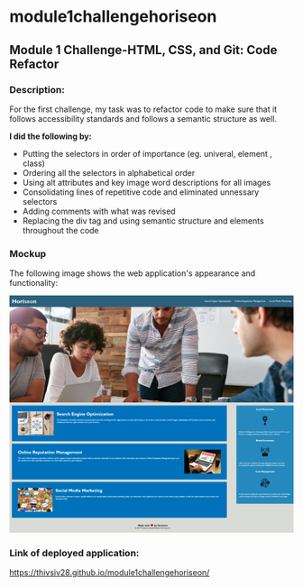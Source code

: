 # module1challengehoriseon
## **Module 1 Challenge-HTML, CSS, and Git: Code Refactor**

### **Description:**


For the first challenge, my task was to refactor code to make sure that it follows accessibility standards and follows a semantic structure as well.


**I did the following by:**
- Putting the selectors in order of importance (eg. univeral, element , class)
- Ordering all the selectors in alphabetical order
- Using alt attributes and key image word descriptions for all images
- Consolidating lines of repetitive code and eliminated unnessary selectors
- Adding comments with what was revised
- Replacing the div tag and using semantic structure and elements throughout the code

### **Mockup**

The following image shows the web application's appearance and functionality:

![ The mockup of the horiseon webpage](./assets/images/finalmockupimage.png)

### **Link of deployed application:**

https://thivsiv28.github.io/module1challengehoriseon/

